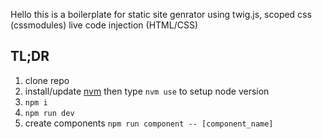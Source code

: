 Hello this is a boilerplate for static site genrator using twig.js, scoped css (cssmodules) live code injection (HTML/CSS)

## TL;DR

 1. clone repo
 2. install/update [nvm](https://github.com/creationix/nvm) then type `nvm use` to setup node version
 3. `npm i`
 4. `npm run dev`
 5. create components `npm run component -- [component_name]`
